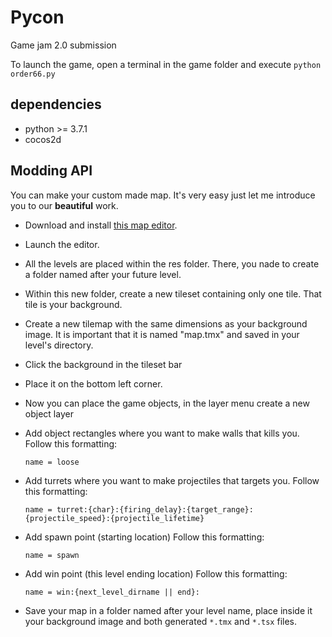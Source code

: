 # Pycon
Game jam 2.0 submission

To launch the game, open a terminal in the game folder and execute `python order66.py`

## dependencies
- python >= 3.7.1
- cocos2d

## Modding API
You can make your custom made map. 
It's very easy just let me introduce you to our **beautiful** work.

- Download and install [this map editor](https://www.mapeditor.org/).
- Launch the editor.
- All the levels are placed within the res folder. There, you nade to create a 
   folder named after your future level.
- Within this new folder, create a new tileset containing only one tile. That tile is your background.
- Create a new tilemap with the same dimensions as your background image. It is important that it is named "map.tmx" and
 saved in your level's directory.
- Click the background in the tileset bar
- Place it on the bottom left corner.
- Now you can place the game objects, in the layer menu create a new object layer

- Add object rectangles where you want to make walls that kills you.
  Follow this formatting:
  ```
  name = loose
  ```
- Add turrets where you want to make projectiles that targets you.
Follow this formatting:
    ```
    name = turret:{char}:{firing_delay}:{target_range}:{projectile_speed}:{projectile_lifetime}
    ```
- Add spawn point (starting location)
Follow this formatting:
    ```
    name = spawn
    ```
- Add win point (this level ending location)
Follow this formatting:
    ```
    name = win:{next_level_dirname || end}:
    ```
- Save your map in a folder named after your level name,
place inside it your background image and both generated `*.tmx` and `*.tsx` files.
